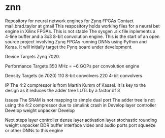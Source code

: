 # znn
Repository for neural network engines for Zynq FPGAs
Contact mail.brad.taylor at gmail 
This respository holds working files for a neural bet engine in Xilinx FPGAs. 
This is not stable 
The sysgen .slx file inplements a 4-line buffer and a 3x3 8-bit convolution engine. 
This is the start of an open source project involving Zynq FPGAs running DNNs using Python and Keras. It will initially target the Pynq board under development.  


Device Targets
 Zynq 7020.

Performance Targets
  350 MHz = ~6 GOPs per convolution engine

Density Targets (in 7020)
  110 8-bit convolvers 
  220 4-bit convolvers   

IP
The 4:2 compressor is from Martin Kumm of Kassel. It is key to the design as it reduces the adder tree LUTs by a factor of 3

Issues
 The SRAM is not mapping to simple dual port
 The adder tree is not using the 4:2 compressor due to simulink crash in
 Develop layer controller
 Develop weight unpacker
 Develop 
 
Next steps
  layer controller
  dense layer 
  activation layer
  stochastic rounding
  weight unpacker
  DDR buffer interface
  video and audio ports
  port squeeze or other DNNs to this engine

